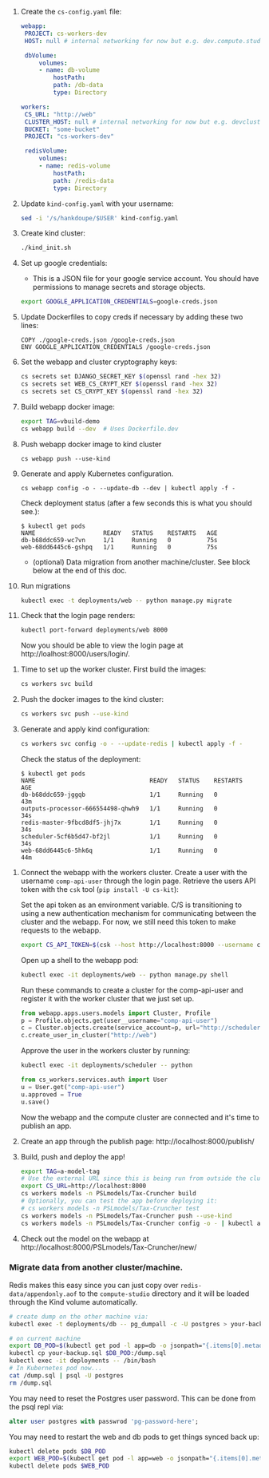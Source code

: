 1. Create the `cs-config.yaml` file:

   ```yaml
   webapp:
    PROJECT: cs-workers-dev
    HOST: null # internal networking for now but e.g. dev.compute.studio

    dbVolume:
        volumes:
        - name: db-volume
            hostPath:
            path: /db-data
            type: Directory

   workers:
    CS_URL: "http://web"
    CLUSTER_HOST: null # internal networking for now but e.g. devcluster.compute.studio
    BUCKET: "some-bucket"
    PROJECT: "cs-workers-dev"

    redisVolume:
        volumes:
        - name: redis-volume
            hostPath:
            path: /redis-data
            type: Directory
   ```

1. Update `kind-config.yaml` with your username:

   ```bash
   sed -i '/s/hankdoupe/$USER' kind-config.yaml
   ```

1. Create kind cluster:

   ```bash
   ./kind_init.sh
   ```

1. Set up google credentials:

   - This is a JSON file for your google service account. You should have
     permissions to manage secrets and storage objects.

   ```bash
   export GOOGLE_APPLICATION_CREDENTIALS=google-creds.json
   ```

1. Update Dockerfiles to copy creds if necessary by adding these two lines:

   ```docker
   COPY ./google-creds.json /google-creds.json
   ENV GOOGLE_APPLICATION_CREDENTIALS /google-creds.json
   ```

1. Set the webapp and cluster cryptography keys:

   ```bash
   cs secrets set DJANGO_SECRET_KEY $(openssl rand -hex 32)
   cs secrets set WEB_CS_CRYPT_KEY $(openssl rand -hex 32)
   cs secrets set CS_CRYPT_KEY $(openssl rand -hex 32)
   ```

1. Build webapp docker image:

   ```bash
   export TAG=vbuild-demo
   cs webapp build --dev  # Uses Dockerfile.dev
   ```

1. Push webapp docker image to kind cluster

   ```
   cs webapp push --use-kind
   ```

1. Generate and apply Kubernetes configuration.

   ```
   cs webapp config -o - --update-db --dev | kubectl apply -f -
   ```

   Check deployment status (after a few seconds this is what you should see.):

   ```
   $ kubectl get pods
   NAME                   READY   STATUS    RESTARTS   AGE
   db-b68ddc659-wc7vn     1/1     Running   0          75s
   web-68dd6445c6-gshpq   1/1     Running   0          75s
   ```

   - (optional) Data migration from another machine/cluster. See block below at the end of this doc.

1. Run migrations

   ```bash
   kubectl exec -t deployments/web -- python manage.py migrate
   ```

1. Check that the login page renders:

   ```bash
   kubectl port-forward deployments/web 8000
   ```

   Now you should be able to view the login page at http://loalhost:8000/users/login/.

1) Time to set up the worker cluster. First build the images:

   ```bash
   cs workers svc build
   ```

1) Push the docker images to the kind cluster:

   ```bash
   cs workers svc push --use-kind
   ```

1) Generate and apply kind configuration:

   ```bash
   cs workers svc config -o - --update-redis | kubectl apply -f -
   ```

   Check the status of the deployment:

   ```
   $ kubectl get pods
   NAME                                READY   STATUS    RESTARTS   AGE
   db-b68ddc659-jggqb                  1/1     Running   0          43m
   outputs-processor-666554498-qhwh9   1/1     Running   0          34s
   redis-master-9fbcd8df5-jhj7x        1/1     Running   0          34s
   scheduler-5cf6b5d47-bf2jl           1/1     Running   0          34s
   web-68dd6445c6-5hk6q                1/1     Running   0          44m
   ```

1. Connect the webapp with the workers cluster. Create a user with the username `comp-api-user` through the login page. Retrieve the users API token with the `csk` tool (`pip install -U cs-kit`):

   Set the api token as an environment variable. C/S is transitioning to using a new authentication mechanism for communicating between the cluster and the webapp. For now, we still need this token to make requests to the webapp.

   ```bash
   export CS_API_TOKEN=$(csk --host http://localhost:8000 --username comp-api-user --password password-here --quiet)
   ```

   Open up a shell to the webapp pod:

   ```bash
   kubectl exec -it deployments/web -- python manage.py shell
   ```

   Run these commands to create a cluster for the comp-api-user and register it with the worker cluster that we just set up.

   ```python
   from webapp.apps.users.models import Cluster, Profile
   p = Profile.objects.get(user__username="comp-api-user")
   c = Cluster.objects.create(service_account=p, url="http://scheduler")
   c.create_user_in_cluster("http://web")
   ```

   Approve the user in the workers cluster by running:

   ```bash
   kubectl exec -it deployments/scheduler -- python
   ```

   ```python
   from cs_workers.services.auth import User
   u = User.get("comp-api-user")
   u.approved = True
   u.save()
   ```

   Now the webapp and the compute cluster are connected and it's time to publish an app.

1. Create an app through the publish page: http://localhost:8000/publish/
1. Build, push and deploy the app!

   ```bash
   export TAG=a-model-tag
   # Use the external URL since this is being run from outside the cluster.
   export CS_URL=http://localhost:8000
   cs workers models -n PSLmodels/Tax-Cruncher build
   # Optionally, you can test the app before deploying it:
   # cs workers models -n PSLmodels/Tax-Cruncher test
   cs workers models -n PSLmodels/Tax-Cruncher push --use-kind
   cs workers models -n PSLmodels/Tax-Cruncher config -o - | kubectl apply -f -
   ```

1. Check out the model on the webapp at http://localhost:8000/PSLmodels/Tax-Cruncher/new/

### Migrate data from another cluster/machine.

Redis makes this easy since you can just copy over `redis-data/appendonly.aof` to the `compute-studio` directory and it will be loaded through the Kind volume automatically.

```bash
# create dump on the other machine via:
kubectl exec -t deployments/db -- pg_dumpall -c -U postgres > your-backup.sql

# on current machine
export DB_POD=$(kubectl get pod -l app=db -o jsonpath="{.items[0].metadata.name}")
kubectl cp your-backup.sql $DB_POD:/dump.sql
kubectl exec -it deployments -- /bin/bash
# In Kubernetes pod now...
cat /dump.sql | psql -U postgres
rm /dump.sql
```

You may need to reset the Postgres user password. This can be done from the psql repl via:

```sql
alter user postgres with passwrod 'pg-password-here';
```

You may need to restart the web and db pods to get things synced back up:

```bash
kubectl delete pods $DB_POD
export WEB_POD=$(kubectl get pod -l app=web -o jsonpath="{.items[0].metadata.name}")
kubectl delete pods $WEB_POD
```
